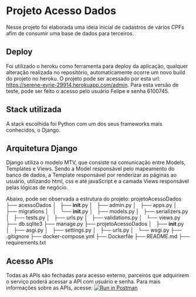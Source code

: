 # Projeto Acesso Dados
Nesse projeto foi elaborada uma ideia inicial de cadastros de vários CPFs afim de consumir uma base de dados para terceiros.

## Deploy
Foi utilizado o heroku como ferramenta para deploy da aplicação, qualquer alteração realizada no repositório, automaticamente ocorre um novo build do projeto no heroku.
O projeto pode ser acessado por esta url: https://serene-eyrie-29914.herokuapp.com/admin.
Para esta versão de teste, pode ser feito o acesso pelo usuário Felipe e senha 6100745.

## Stack utilizada
A stack escolhida foi Python com um dos seus frameworks mais conhecidos, o Django.

## Arquitetura Django
Django utiliza o modelo MTV, que consiste na comunicação entre Models, Templates e Views.
Sendo a Model responsável pelo mapeamento do banco de dados, a Template responsável por renderizar as páginas ao usuário, utilizando html, css e até javaScript e a camada Views responsável pelas lógicas de negócio.

Abaixo, pode ser observada a estrutura do projeto:
    projetoAcessoDados
    ├── acessoDados
    │   ├── __init__.py
    │   ├── admin.py
    │   ├── apps.py
    │   ├── migrations
    │   │   └── __init__.py
    │   ├── models.py
    │   ├── serializers.py
    │   ├── tests.py
    │   ├── urls.py
    │   ├── validations.py
    │   └── views.py
    ├── db.sqlite3
    ├── manage.py
    ├── projetoAcessoDados
    │   ├── __init__.py
    │   ├── asgi.py
    │   ├── settings.py
    │   ├── urls.py
    │   └── wsgi.py
    ├── .gitignore
    ├── docker-compose.yml
    ├── Dockerfile
    ├── README.md
    ├── requirements.txt

## Acesso APIs
Todas as APIs são fechadas para acesso externo, parceiros que adquirirem o serviço poderá acessar a API com usuário e senha.
Para mais informações sobre as APIs, acesse: [![Run in Postman](https://run.pstmn.io/button.svg)](https://app.getpostman.com/run-collection/447e4540c70259c96e44)
